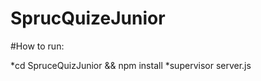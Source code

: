 SprucQuizeJunior
=================

#How to run:

*cd SpruceQuizJunior && npm install
*supervisor server.js

